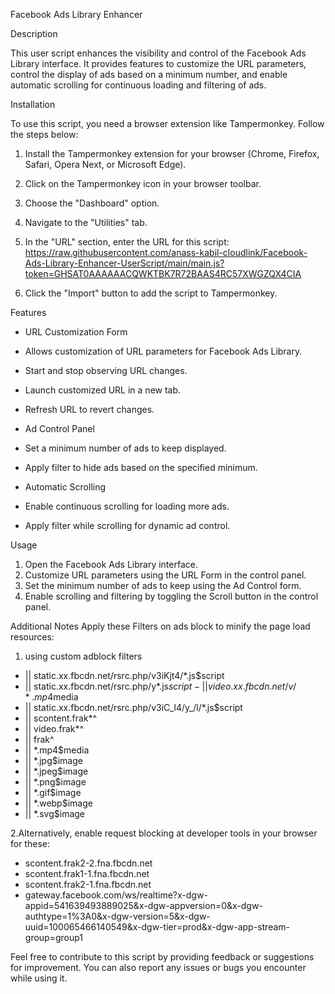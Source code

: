 Facebook Ads Library Enhancer

Description

This user script enhances the visibility and control of the Facebook Ads Library interface. It provides features to customize the URL parameters, control the display of ads based on a minimum number, and enable automatic scrolling for continuous loading and filtering of ads.

Installation

To use this script, you need a browser extension like Tampermonkey. Follow the steps below:

1. Install the Tampermonkey extension for your browser (Chrome, Firefox, Safari, Opera Next, or Microsoft Edge).
2. Click on the Tampermonkey icon in your browser toolbar.
3. Choose the "Dashboard" option.
4. Navigate to the "Utilities" tab.
5. In the "URL" section, enter the URL for this script:
https://raw.githubusercontent.com/anass-kabil-cloudlink/Facebook-Ads-Library-Enhancer-UserScript/main/main.js?token=GHSAT0AAAAAACQWKTBK7R72BAAS4RC57XWGZQX4CIA

7. Click the "Import" button to add the script to Tampermonkey.

Features

- URL Customization Form

- Allows customization of URL parameters for Facebook Ads Library.
- Start and stop observing URL changes.
- Launch customized URL in a new tab.
- Refresh URL to revert changes.


- Ad Control Panel

- Set a minimum number of ads to keep displayed.
- Apply filter to hide ads based on the specified minimum.


- Automatic Scrolling

- Enable continuous scrolling for loading more ads.
- Apply filter while scrolling for dynamic ad control.

Usage

1. Open the Facebook Ads Library interface.
2. Customize URL parameters using the URL Form in the control panel.
3. Set the minimum number of ads to keep using the Ad Control form.
4. Enable scrolling and filtering by toggling the Scroll button in the control panel.


Additional Notes
Apply these Filters on ads block to minify the page load resources:
1. using custom adblock filters
- || static.xx.fbcdn.net/rsrc.php/v3iKjt4/*.js$script
- || static.xx.fbcdn.net/rsrc.php/y*.js$script
-|| video.xx.fbcdn.net/v/*.mp4$media
- || static.xx.fbcdn.net/rsrc.php/v3iC_l4/y_/l/*.js$script
- || scontent.frak*^
- || video.frak*^
- || frak^
- || *.mp4$media
- || *.jpg$image
- || *.jpeg$image
- || *.png$image
- || *.gif$image
- || *.webp$image
- || *.svg$image

2.Alternatively, enable request blocking at developer tools in your browser for these:

- scontent.frak2-2.fna.fbcdn.net
- scontent.frak1-1.fna.fbcdn.net
- scontent.frak2-1.fna.fbcdn.net
- gateway.facebook.com/ws/realtime?x-dgw-appid=541639493889025&x-dgw-appversion=0&x-dgw-authtype=1%3A0&x-dgw-version=5&x-dgw-uuid=100065466140549&x-dgw-tier=prod&x-dgw-app-stream-group=group1

Feel free to contribute to this script by providing feedback or suggestions for improvement. You can also report any issues or bugs you encounter while using it.

